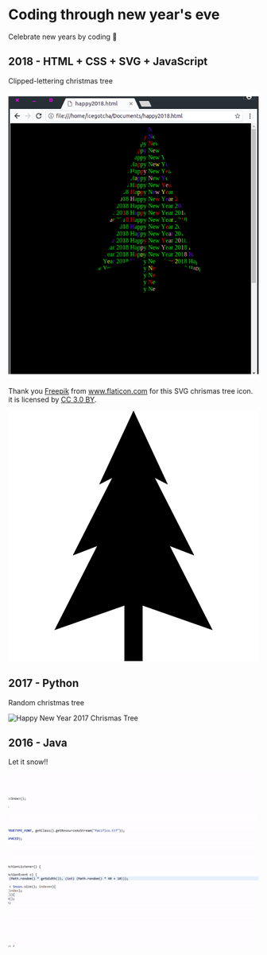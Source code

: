 # Coding through new year's eve
Celebrate new years by coding :tada:

## 2018 - HTML + CSS + SVG + JavaScript
Clipped-lettering christmas tree

![Happy New Year 2018 Chrismas Tree](https://raw.githubusercontent.com/icegotcha/coding-through-new-year-eve/master/pics/2018.png)

Thank you <a href="http://www.freepik.com" title="Freepik">Freepik</a> from <a href="https://www.flaticon.com/" title="Flaticon">www.flaticon.com</a> for this SVG chrismas tree icon. it is licensed by <a href="http://creativecommons.org/licenses/by/3.0/" title="Creative Commons BY 3.0" target="_blank">CC 3.0 BY</a>.

![Chrismas Tree by freepink](https://raw.githubusercontent.com/icegotcha/coding-through-new-year-eve/master/pics/christmas-tree.svg?sanitize=true)


## 2017 - Python
Random christmas tree

![Happy New Year 2017 Chrismas Tree](https://raw.githubusercontent.com/icegotcha/coding-through-new-year-eve/master/pics/2017.gif)


## 2016 - Java
Let it snow!!

![Happy New Year 2016! Let it snow!!](https://raw.githubusercontent.com/icegotcha/coding-through-new-year-eve/master/pics/2016.gif)


